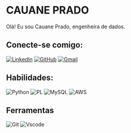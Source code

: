 # CAUANE PRADO
Olá! Eu sou Cauane Prado, engenheira de dados. 

## Conecte-se comigo:
[![LinkedIn](https://img.shields.io/badge/LinkedIn-c8a2c8?style=for-the-badge&logo=linkedin&logoColor=purple)](https://www.linkedin.com/in/cauane-prado/)     [![GitHub](https://img.shields.io/badge/GitHub-c8a2c8?style=for-the-badge&logo=github&logoColor=purple)](https://github.com/SEUUSERNAME) [![Gmail](https://img.shields.io/badge/Gmail-c8a2c8?style=for-the-badge&logo=gmail&logoColor=purple)](mailto:SEUGMAIL)

## Habilidades:
![Python](https://img.shields.io/badge/python-c8a2c8?style=for-the-badge&logo=python&logoColor=A020F0)  ![PL](https://img.shields.io/badge/PL%2FSQL-c8a2c8?style=for-the-badge&logo=oracle&logoColor=c8a2c8labelColor=a020f0&color=c8a2c8) ![MySQL](https://img.shields.io/badge/MySQL-c8a2c8?style=for-the-badge&logo=mysql&logoColor=purple) ![AWS](https://img.shields.io/badge/AWS-c8a2c8.svg?style=for-the-badge&logo=amazon-aws&logoColor=purple) 

## Ferramentas
![Git](https://img.shields.io/badge/GIT-c8a2c8?style=for-the-badge&logo=git&logoColor=purple) ![Vscode](https://img.shields.io/badge/Vscode-c8a2c8?style=for-the-badge&logo=visual-studio-code&logoColor=purple)
